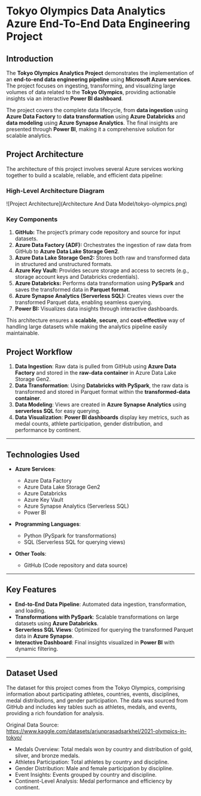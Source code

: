 # Tokyo Olympics Data Analytics Azure End-To-End Data Engineering Project

## Introduction
The **Tokyo Olympics Analytics Project** demonstrates the implementation of an **end-to-end data engineering pipeline** using **Microsoft Azure services**. The project focuses on ingesting, transforming, and visualizing large volumes of data related to the **Tokyo Olympics**, providing actionable insights via an interactive **Power BI dashboard**.

The project covers the complete data lifecycle, from **data ingestion** using **Azure Data Factory** to **data transformation** using **Azure Databricks** and **data modeling** using **Azure Synapse Analytics**. The final insights are presented through **Power BI**, making it a comprehensive solution for scalable analytics.

## Project Architecture
The architecture of this project involves several Azure services working together to build a scalable, reliable, and efficient data pipeline:

### **High-Level Architecture Diagram**
![Project Architecture](Architecture And Data Model/tokyo-olympics.png)

### **Key Components**
1. **GitHub:** The project’s primary code repository and source for input datasets.
2. **Azure Data Factory (ADF):** Orchestrates the ingestion of raw data from GitHub to **Azure Data Lake Storage Gen2**.
3. **Azure Data Lake Storage Gen2:** Stores both raw and transformed data in structured and unstructured formats.
4. **Azure Key Vault:** Provides secure storage and access to secrets (e.g., storage account keys and Databricks credentials).
5. **Azure Databricks:** Performs data transformation using **PySpark** and saves the transformed data in **Parquet format**.
6. **Azure Synapse Analytics (Serverless SQL):** Creates views over the transformed Parquet data, enabling seamless querying.
7. **Power BI:** Visualizes data insights through interactive dashboards.

This architecture ensures a **scalable**, **secure**, and **cost-effective** way of handling large datasets while making the analytics pipeline easily maintainable.

## **Project Workflow**
1. **Data Ingestion**: Raw data is pulled from GitHub using **Azure Data Factory** and stored in the **raw-data container** in Azure Data Lake Storage Gen2.
2. **Data Transformation**: Using **Databricks with PySpark**, the raw data is transformed and stored in Parquet format within the **transformed-data container**.
3. **Data Modeling**: Views are created in **Azure Synapse Analytics** using **serverless SQL** for easy querying.
4. **Data Visualization**: **Power BI dashboards** display key metrics, such as medal counts, athlete participation, gender distribution, and performance by continent.

---

## **Technologies Used**
- **Azure Services**:
  - Azure Data Factory
  - Azure Data Lake Storage Gen2
  - Azure Databricks
  - Azure Key Vault
  - Azure Synapse Analytics (Serverless SQL)
  - Power BI

- **Programming Languages**:
  - Python (PySpark for transformations)
  - SQL (Serverless SQL for querying views)

- **Other Tools**:
  - GitHub (Code repository and data source)
---

## **Key Features**
- **End-to-End Data Pipeline**: Automated data ingestion, transformation, and loading.
- **Transformations with PySpark**: Scalable transformations on large datasets using **Azure Databricks**.
- **Serverless SQL Views**: Optimized for querying the transformed Parquet data in **Azure Synapse**.
- **Interactive Dashboard**: Final insights visualized in **Power BI** with dynamic filtering.

---
## **Dataset Used**
The dataset for this project comes from the Tokyo Olympics, comprising information about participating athletes, countries, events, disciplines, medal distributions, and gender participation. The data was sourced from GitHub and includes key tables such as athletes, medals, and events, providing a rich foundation for analysis.

Original Data Source: https://www.kaggle.com/datasets/arjunprasadsarkhel/2021-olympics-in-tokyo/

- Medals Overview: Total medals won by country and distribution of gold, silver, and bronze medals.
- Athletes Participation: Total athletes by country and discipline.
- Gender Distribution: Male and female participation by discipline.
- Event Insights: Events grouped by country and discipline.
- Continent-Level Analysis: Medal performance and efficiency by continent.

